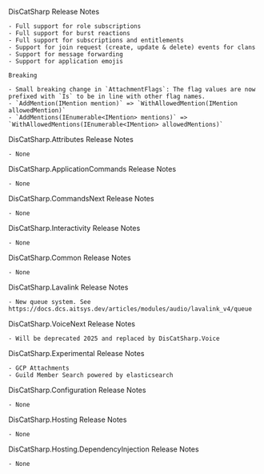 DisCatSharp Release Notes

	- Full support for role subscriptions
	- Full support for burst reactions
	- Full support for subscriptions and entitlements
	- Support for join request (create, update & delete) events for clans
	- Support for message forwarding
	- Support for application emojis

    Breaking

    - Small breaking change in `AttachmentFlags`: The flag values are now prefixed with `Is` to be in line with other flag names.
    - `AddMention(IMention mention)` => `WithAllowedMention(IMention allowedMention)`
    - `AddMentions(IEnumerable<IMention> mentions)` => `WithAllowedMentions(IEnumerable<IMention> allowedMentions)`


DisCatSharp.Attributes Release Notes

    - None


DisCatSharp.ApplicationCommands Release Notes

    - None


DisCatSharp.CommandsNext Release Notes

    - None

DisCatSharp.Interactivity Release Notes

    - None

DisCatSharp.Common Release Notes

    - None


DisCatSharp.Lavalink Release Notes

    - New queue system. See https://docs.dcs.aitsys.dev/articles/modules/audio/lavalink_v4/queue


DisCatSharp.VoiceNext Release Notes

    - Will be deprecated 2025 and replaced by DisCatSharp.Voice


DisCatSharp.Experimental Release Notes

    - GCP Attachments
    - Guild Member Search powered by elasticsearch


DisCatSharp.Configuration Release Notes

    - None


DisCatSharp.Hosting Release Notes

    - None


DisCatSharp.Hosting.DependencyInjection Release Notes

    - None
